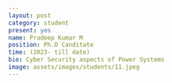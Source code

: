 ```yaml
---
layout: post
category: student
present: yes
name: Pradeep Kumar M
position: Ph.D Canditate
time: (2023- till date)
bio: Cyber Security aspects of Power Systems
image: assets/images/students/11.jpeg
---
```

